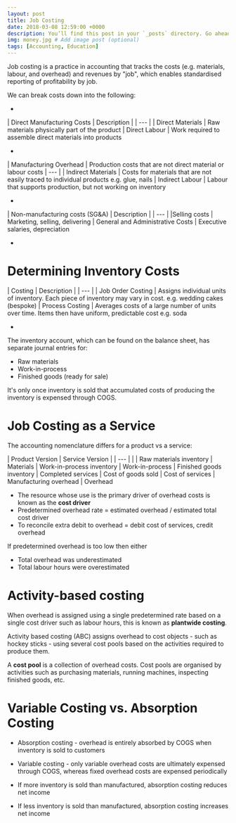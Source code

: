 ```yaml
---
layout: post
title: Job Costing
date: 2018-03-08 12:59:00 +0000
description: You’ll find this post in your `_posts` directory. Go ahead and edit it and re-build the site to see your changes. # Add post description (optional)
img: money.jpg # Add image post (optional)
tags: [Accounting, Education]
---
```


Job costing is a practice in accounting that tracks the costs (e.g. materials, labour, and overhead) and revenues by "job", which enables standardised reporting of profitability by job.

We can break costs down into the following:

-

| Direct Manufacturing Costs | Description |
| --- |
| Direct Materials | Raw materials physically part of the product
| Direct Labour | Work required to assemble direct materials into products

-

| Manufacturing Overhead | Production costs that are not direct material or labour costs
| --- |
| Indirect Materials | Costs for materials that are not easily traced to individual products e.g. glue, nails
| Indirect Labour | Labour that supports production, but not working on inventory

-

| Non-manufacturing costs (SG&A) | Description |
| --- |
|Selling costs | Marketing, selling, delivering
| General and Administrative Costs | Executive salaries, depreciation

-

# Determining Inventory Costs

| Costing | Description |
| --- |
| Job Order Costing | Assigns individual units of inventory. Each piece of inventory may vary in cost. e.g. wedding cakes (bespoke)
| Process Costing | Averages costs of a large number of units over time. Items then have uniform, predictable cost e.g. soda

-

The inventory account, which can be found on the balance sheet, has separate journal entries for:
* Raw materials
* Work-in-process
* Finished goods (ready for sale)

It's only once inventory is sold that accumulated costs of producing the inventory is expensed through COGS.

# Job Costing as a Service

The accounting nomenclature differs for a product vs a service:

| Product Version | Service Version |
| --- | |
| Raw materials inventory | Materials
| Work-in-process inventory | Work-in-process
| Finished goods inventory | Completed services
| Cost of goods sold | Cost of services
| Manufacturing overhead | Overhead

* The resource whose use is the primary driver of overhead costs is known as the **cost driver**
* Predetermined overhead rate = estimated overhead / estimated total cost driver
* To reconcile extra debit to overhead = debit cost of services, credit overhead

If predetermined overhead is too low then either
- Total overhead was underestimated
- Total labour hours were overestimated

# Activity-based costing

When overhead is assigned using a single predetermined rate based on a single cost driver such as labour hours, this is known as **plantwide costing**.

Activity based costing (ABC) assigns overhead to cost objects - such as hockey sticks - using several cost pools based on the activities required to produce them.

A **cost pool** is a collection of overhead costs. Cost pools are organised by activities such as purchasing materials, running machines, inspecting finished goods, etc.

# Variable Costing vs. Absorption Costing

* Absorption costing - overhead is entirely absorbed by COGS when inventory is sold to customers

* Variable costing  - only variable overhead costs are ultimately expensed through COGS, whereas fixed overhead costs are expensed periodically

* If more inventory is sold than manufactured, absorption costing reduces net income

* If less inventory is sold than manufactured, absorption costing increases net income
